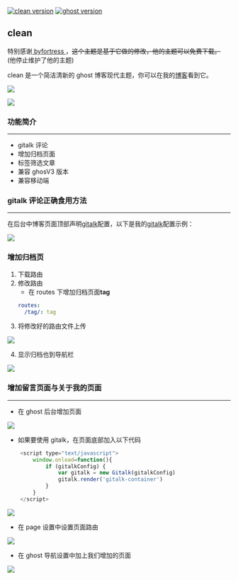 [![clean version](https://img.shields.io/badge/release-v1.1-blue.svg)](https://github.com/caviare/clean/releases)
[![ghost version](https://img.shields.io/badge/ghost-v3.12.1-brightgreen.svg)](https://github.com/TryGhost/Ghost/releases)

## clean

特别感谢[ byfortress ](http://byfortress.com/downloads/starter) ，~~这个主题是基于它做的修改，他的主题可以免费下载。~~ (他停止维护了他的主题)




clean 是一个简洁清新的 ghost 博客现代主题，你可以在我的[博客](https://www.imcaviare.com)看到它。

![](https://ww1.sinaimg.cn/large/005M2kKhly1fy4v6idun0j318g0tjdst.jpg)

![](https://ww1.sinaimg.cn/large/005M2kKhly1fy4v7agyghj318g0tn79h.jpg)

### 功能简介

---

- gitalk 评论
- 增加归档页面
- 标签筛选文章
- 兼容 ghosV3 版本
- 兼容移动端

### gitalk 评论正确食用方法

---

在后台中博客页面顶部声明[gitalk](https://github.com/gitalk/gitalk)配置，以下是我的[gitalk](https://github.com/gitalk/gitalk)配置示例：

![](https://ww1.sinaimg.cn/large/005M2kKhly1gdkyyz2uxhj33n01la4e3.jpg)

### 增加归档页

1. 下载路由
2. 修改路由
   - 在 routes 下增加归档页面**tag**
   ```yaml
   routes:
     /tag/: tag
   ```
3. 将修改好的路由文件上传

![](https://ww1.sinaimg.cn/large/005M2kKhly1gdl2im6faoj33h61m2dsa.jpg)

4. 显示归档也到导航栏

![](https://ww1.sinaimg.cn/large/005M2kKhly1gdkze8e18wj33xg1nc4qq.jpg)

### 增加留言页面与关于我的页面

---

- 在 ghost 后台增加页面

![](https://ww1.sinaimg.cn/large/005M2kKhly1gdl5s093nbj33rs1oik0h.jpg)

- 如果要使用 gitalk，在页面底部加入以下代码

```javascript
    <script type="text/javascript">
        window.onload=function(){
            if (gitalkConfig) {
                var gitalk = new Gitalk(gitalkConfig)
                gitalk.render('gitalk-container')
            }
        }
    </script>
```

![](https://ww1.sinaimg.cn/large/005M2kKhly1gdl5s0hilsj33wo1scwy1.jpg)

- 在 page 设置中设置页面路由

![](https://ww1.sinaimg.cn/large/005M2kKhly1gdl5s0twahj33vi1naax9.jpg)

- 在 ghost 导航设置中加上我们增加的页面

![](https://ww1.sinaimg.cn/large/005M2kKhly1gdkze8e18wj33xg1nc4qq.jpg)
